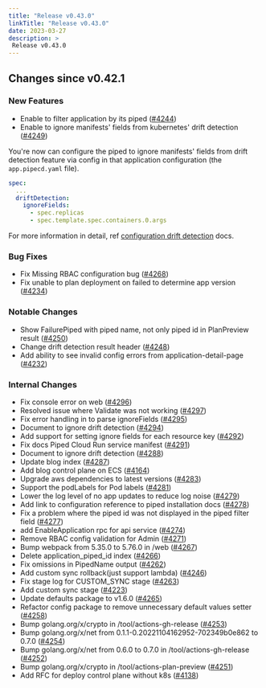 ```yaml
---
title: "Release v0.43.0"
linkTitle: "Release v0.43.0"
date: 2023-03-27
description: >
 Release v0.43.0
---
```


## Changes since v0.42.1

### New Features

* Enable to filter application by its piped ([#4244](https://github.com/pipe-cd/pipecd/pull/4244))
* Enable to ignore manifests' fields from kubernetes' drift detection ([#4249](https://github.com/pipe-cd/pipecd/pull/4249))

You're now can configure the piped to ignore manifests' fields from drift detection feature via config in that application configuration (the `app.pipecd.yaml` file).

```yaml
spec:
  ...
  driftDetection:
    ignoreFields:
      - spec.replicas
      - spec.template.spec.containers.0.args
```

For more information in detail, ref [configuration drift detection](/docs/user-guide/managing-application/configuration-drift-detection/#ignore-drift-detection-for-specific-fields) docs.


### Bug Fixes

* Fix Missing RBAC configuration bug ([#4268](https://github.com/pipe-cd/pipecd/pull/4268))
* Fix unable to plan deployment on failed to determine app version ([#4234](https://github.com/pipe-cd/pipecd/pull/4234))

### Notable Changes

* Show FailurePiped with piped name, not only piped id in PlanPreview result ([#4250](https://github.com/pipe-cd/pipecd/pull/4250))
* Change drift detection result header ([#4248](https://github.com/pipe-cd/pipecd/pull/4248))
* Add ability to see invalid config errors from application-detail-page ([#4232](https://github.com/pipe-cd/pipecd/pull/4232))

### Internal Changes

* Fix console error on web ([#4296](https://github.com/pipe-cd/pipecd/pull/4296))
* Resolved issue where Validate was not working ([#4297](https://github.com/pipe-cd/pipecd/pull/4297))
* Fix error handling in to parse ignoreFields ([#4295](https://github.com/pipe-cd/pipecd/pull/4295))
* Document to ignore drift detection ([#4294](https://github.com/pipe-cd/pipecd/pull/4294))
* Add support for setting ignore fields for each resource key ([#4292](https://github.com/pipe-cd/pipecd/pull/4292))
* Fix docs Piped Cloud Run service manifest ([#4291](https://github.com/pipe-cd/pipecd/pull/4291))
* Document to ignore drift detection ([#4288](https://github.com/pipe-cd/pipecd/pull/4288))
* Update blog index ([#4287](https://github.com/pipe-cd/pipecd/pull/4287))
* Add blog control plane on ECS ([#4164](https://github.com/pipe-cd/pipecd/pull/4164))
* Upgrade aws dependencies to latest versions ([#4283](https://github.com/pipe-cd/pipecd/pull/4283))
* Support the podLabels for Pod labels ([#4281](https://github.com/pipe-cd/pipecd/pull/4281))
* Lower the log level of no app updates to reduce log noise ([#4279](https://github.com/pipe-cd/pipecd/pull/4279))
* Add link to configuration reference to piped installation docs ([#4278](https://github.com/pipe-cd/pipecd/pull/4278))
* Fix a problem where the piped id was not displayed in the piped filter field ([#4277](https://github.com/pipe-cd/pipecd/pull/4277))
* add EnableApplication rpc for api service ([#4274](https://github.com/pipe-cd/pipecd/pull/4274))
* Remove RBAC config validation for Admin ([#4271](https://github.com/pipe-cd/pipecd/pull/4271))
* Bump webpack from 5.35.0 to 5.76.0 in /web ([#4267](https://github.com/pipe-cd/pipecd/pull/4267))
* Delete application_piped_id index ([#4266](https://github.com/pipe-cd/pipecd/pull/4266))
* Fix omissions in PipedName output ([#4262](https://github.com/pipe-cd/pipecd/pull/4262))
* Add custom sync rollback(just support lambda) ([#4246](https://github.com/pipe-cd/pipecd/pull/4246))
* Fix stage log for CUSTOM_SYNC stage ([#4263](https://github.com/pipe-cd/pipecd/pull/4263))
* Add custom sync stage ([#4223](https://github.com/pipe-cd/pipecd/pull/4223))
* Update defaults package to v1.6.0 ([#4265](https://github.com/pipe-cd/pipecd/pull/4265))
* Refactor config package to remove unnecessary default values setter ([#4258](https://github.com/pipe-cd/pipecd/pull/4258))
* Bump golang.org/x/crypto in /tool/actions-gh-release ([#4253](https://github.com/pipe-cd/pipecd/pull/4253))
* Bump golang.org/x/net from 0.1.1-0.20221104162952-702349b0e862 to 0.7.0 ([#4254](https://github.com/pipe-cd/pipecd/pull/4254))
* Bump golang.org/x/net from 0.6.0 to 0.7.0 in /tool/actions-gh-release ([#4252](https://github.com/pipe-cd/pipecd/pull/4252))
* Bump golang.org/x/crypto in /tool/actions-plan-preview ([#4251](https://github.com/pipe-cd/pipecd/pull/4251))
* Add RFC for deploy control plane without k8s ([#4138](https://github.com/pipe-cd/pipecd/pull/4138))
